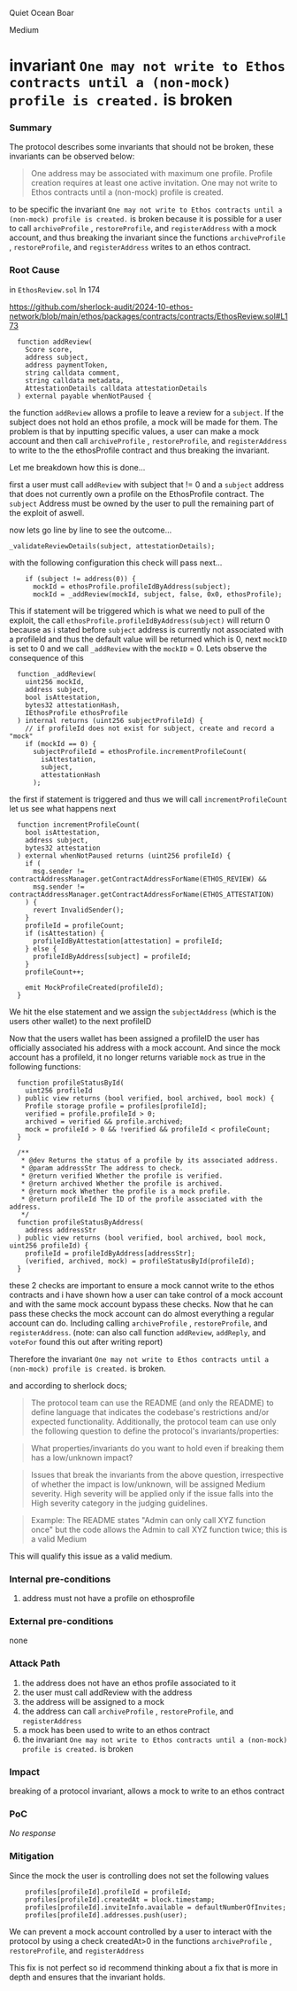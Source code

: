 Quiet Ocean Boar

Medium

# invariant `One may not write to Ethos contracts until a (non-mock) profile is created.` is broken

### Summary

The protocol describes some invariants that should not be broken, these invariants can be observed below:

> One address may be associated with maximum one profile.
Profile creation requires at least one active invitation.
One may not write to Ethos contracts until a (non-mock) profile is created.

to be specific the invariant `One may not write to Ethos contracts until a (non-mock) profile is created.` is broken because it is possible for a user to call `archiveProfile` , `restoreProfile`, and `registerAddress` with a mock account, and thus breaking the invariant since the functions `archiveProfile` , `restoreProfile`, and `registerAddress` writes to an ethos contract.

### Root Cause

in `EthosReview.sol` ln 174

https://github.com/sherlock-audit/2024-10-ethos-network/blob/main/ethos/packages/contracts/contracts/EthosReview.sol#L173

```solidity
  function addReview(
    Score score,
    address subject,
    address paymentToken,
    string calldata comment,
    string calldata metadata,
    AttestationDetails calldata attestationDetails
  ) external payable whenNotPaused {
```

the function `addReview` allows a profile to leave a review for a `subject`. If the subject does not hold an ethos profile, a mock will be made for them. The problem is that by inputting specific values, a user can make a mock account and then call `archiveProfile` , `restoreProfile`, and `registerAddress` to write to the the ethosProfile contract and thus breaking the invariant.

Let me breakdown how this is done...

first a user must call `addReview` with subject that != 0 and a `subject` address that does not currently own a profile on the EthosProfile contract. The `subject` Address must be owned by the user to pull the remaining part of the exploit of aswell.

now lets go line by line to see the outcome...

```solidity
_validateReviewDetails(subject, attestationDetails);
```
with the following configuration this check will pass next...

```solidity
    if (subject != address(0)) {
      mockId = ethosProfile.profileIdByAddress(subject);
      mockId = _addReview(mockId, subject, false, 0x0, ethosProfile);
```
This if statement will be triggered which is what we need to pull of the exploit, the call `ethosProfile.profileIdByAddress(subject)`
will return 0 because as i stated before `subject` address is currently not associated with a profileId and thus the default value will be returned which is 0, next `mockID` is set to 0 and we call `_addReview` with the `mockID` = 0. Lets observe the consequence of this
```solidity
  function _addReview(
    uint256 mockId,
    address subject,
    bool isAttestation,
    bytes32 attestationHash,
    IEthosProfile ethosProfile
  ) internal returns (uint256 subjectProfileId) {
    // if profileId does not exist for subject, create and record a "mock"
    if (mockId == 0) {
      subjectProfileId = ethosProfile.incrementProfileCount(
        isAttestation,
        subject,
        attestationHash
      );
```
the first if statement is triggered and thus we will call `incrementProfileCount` let us see what happens next

```solidity
  function incrementProfileCount(
    bool isAttestation,
    address subject,
    bytes32 attestation
  ) external whenNotPaused returns (uint256 profileId) {
    if (
      msg.sender != contractAddressManager.getContractAddressForName(ETHOS_REVIEW) &&
      msg.sender != contractAddressManager.getContractAddressForName(ETHOS_ATTESTATION)
    ) {
      revert InvalidSender();
    }
    profileId = profileCount;
    if (isAttestation) {
      profileIdByAttestation[attestation] = profileId;
    } else {
      profileIdByAddress[subject] = profileId;
    }
    profileCount++;

    emit MockProfileCreated(profileId);
  }
```
We hit the else statement and we assign the `subjectAddress` (which is the users other wallet) to the next profileID

Now that the users wallet has been assigned a profileID the user has officially associated his address with a mock account. And since the mock account has a profileId, it no longer returns variable `mock` as true in the following functions:

```solidity
  function profileStatusById(
    uint256 profileId
  ) public view returns (bool verified, bool archived, bool mock) {
    Profile storage profile = profiles[profileId];
    verified = profile.profileId > 0;
    archived = verified && profile.archived;
    mock = profileId > 0 && !verified && profileId < profileCount;
  }

  /**
   * @dev Returns the status of a profile by its associated address.
   * @param addressStr The address to check.
   * @return verified Whether the profile is verified.
   * @return archived Whether the profile is archived.
   * @return mock Whether the profile is a mock profile.
   * @return profileId The ID of the profile associated with the address.
   */
  function profileStatusByAddress(
    address addressStr
  ) public view returns (bool verified, bool archived, bool mock, uint256 profileId) {
    profileId = profileIdByAddress[addressStr];
    (verified, archived, mock) = profileStatusById(profileId);
  }
```
these 2 checks are important to ensure a mock cannot write to the ethos contracts and i have shown how a user can take control of a mock account and with the same mock account bypass these checks. Now that he can pass these checks the mock account can do almost everything a regular account can do. Including calling `archiveProfile` , `restoreProfile`, and `registerAddress`. (note: can also call function `addReview`, `addReply`, and `voteFor` found this out after writing report)

Therefore the invariant `One may not write to Ethos contracts until a (non-mock) profile is created.` is broken.

and according to sherlock docs;

> The protocol team can use the README (and only the README) to define language that indicates the codebase's restrictions and/or expected functionality. Additionally, the protocol team can use only the following question to define the protocol's invariants/properties:

> What properties/invariants do you want to hold even if breaking them has a low/unknown impact?

> Issues that break the invariants from the above question, irrespective of whether the impact is low/unknown, will be assigned Medium severity. High severity will be applied only if the issue falls into the High severity category in the judging guidelines.

> Example: The README states "Admin can only call XYZ function once" but the code allows the Admin to call XYZ function twice; this is a valid Medium

This will qualify this issue as a valid medium.

### Internal pre-conditions

1. address must not have a profile on ethosprofile


### External pre-conditions

none

### Attack Path

1. the address does not have an ethos profile associated to it
2. the user must call addReview with the address
3. the address will be assigned to a mock 
4. the address can call `archiveProfile` , `restoreProfile`, and `registerAddress`
5. a mock has been used to write to an ethos contract
6. the invariant `One may not write to Ethos contracts until a (non-mock) profile is created.` is broken

### Impact

breaking of a protocol invariant, allows a mock to write to an ethos contract

### PoC

_No response_

### Mitigation
Since the mock the user is controlling does not set the following values
```solidity
    profiles[profileId].profileId = profileId;
    profiles[profileId].createdAt = block.timestamp;
    profiles[profileId].inviteInfo.available = defaultNumberOfInvites;
    profiles[profileId].addresses.push(user);
```
We can prevent a mock account controlled by a user to interact with the protocol by using a check createdAt>0 in the functions  `archiveProfile` , `restoreProfile`, and `registerAddress`

This fix is not perfect so id recommend thinking about a fix that is more in depth and ensures that the invariant holds.